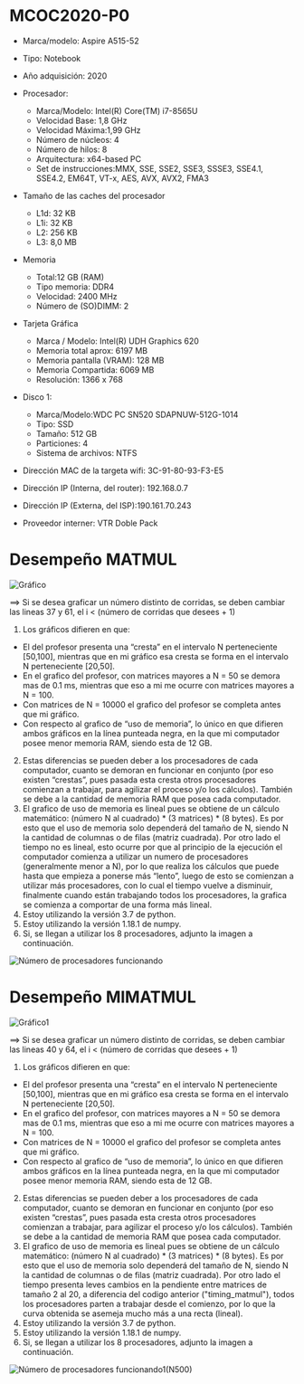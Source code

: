 # MCOC2020-P0

* Marca/modelo: Aspire A515-52

* Tipo: Notebook

* Año adquisición: 2020

* Procesador:
  * Marca/Modelo: Intel(R) Core(TM) i7-8565U
  * Velocidad Base: 1,8 GHz
  * Velocidad Máxima:1,99 GHz
  * Número de núcleos: 4
  * Número de hilos: 8
  * Arquitectura: x64-based PC
  * Set de instrucciones:MMX, SSE, SSE2, SSE3, SSSE3, SSE4.1, SSE4.2, EM64T, VT-x, AES, AVX, AVX2, FMA3
* Tamaño de las caches del procesador
  * L1d: 32 KB
  * L1i: 32 KB
  * L2: 256 KB
  * L3: 8,0 MB
* Memoria
  * Total:12 GB (RAM)
  * Tipo memoria: DDR4
  * Velocidad: 2400 MHz
  * Número de (SO)DIMM: 2
* Tarjeta Gráfica
  * Marca / Modelo: Intel(R) UDH Graphics 620
  * Memoria total aprox: 6197 MB
  * Memoria pantalla (VRAM): 128 MB
  * Memoria Compartida: 6069 MB
  * Resolución: 1366 x 768
* Disco 1:
  * Marca/Modelo:WDC PC SN520 SDAPNUW-512G-1014
  * Tipo: SSD
  * Tamaño: 512 GB
  * Particiones: 4
  * Sistema de archivos: NTFS
* Dirección MAC de la targeta wifi: 3C-91-80-93-F3-E5
* Dirección IP (Interna, del router): 192.168.0.7
* Dirección IP (Externa, del ISP):190.161.70.243
* Proveedor interner: VTR Doble Pack
# Desempeño MATMUL

![Gráfico](https://user-images.githubusercontent.com/69159364/89664038-883a9c00-d8a4-11ea-9ddd-a736d8162ebf.JPG)

==> Si se desea graficar un número distinto de corridas, se deben cambiar las lineas 37 y 61, el i < (número de corridas que desees + 1)

1) Los gráficos difieren en que: 
-	El del profesor presenta una “cresta” en el intervalo N perteneciente [50,100], mientras que en mi gráfico esa cresta se forma en el intervalo N perteneciente [20,50]. 
-	En el grafico del profesor, con matrices mayores a N = 50 se demora mas de 0.1 ms, mientras que eso a mi me ocurre con matrices mayores a N = 100.
-	Con matrices de N = 10000 el grafico del profesor se completa antes que mi gráfico.
-	Con respecto al grafico de “uso de memoria”, lo único en que difieren ambos gráficos en la línea punteada negra, en la que mi computador posee menor memoria RAM, siendo esta de 12 GB.
2) Estas diferencias se pueden deber a los procesadores de cada computador, cuanto se demoran en funcionar en conjunto (por eso existen “crestas”, pues pasada esta cresta otros procesadores comienzan a trabajar, para agilizar el proceso y/o los cálculos). También se debe a la cantidad de memoria RAM que posea cada computador.
3) El grafico de uso de memoria es lineal pues se obtiene de un cálculo matemático: (número N al cuadrado) * (3 matrices) * (8 bytes). Es por esto que el uso de memoria solo dependerá del tamaño de N, siendo N la cantidad de columnas o de filas (matriz cuadrada). 
Por otro lado el tiempo no es lineal, esto ocurre por que al principio de la ejecución el computador comienza a utilizar un numero de procesadores (generalmente menor a N), por lo que realiza los cálculos que puede hasta que empieza a ponerse más “lento”, luego de esto se comienzan a utilizar más procesadores, con lo cual el tiempo vuelve a disminuir, finalmente cuando están trabajando todos los procesadores, la grafica se comienza a comportar de una forma más lineal.
4) Estoy utilizando la versión 3.7 de python.
5) Estoy utilizando la versión 1.18.1 de numpy.
6) Si, se llegan a utilizar los 8 procesadores, adjunto la imagen a continuación.

![Número de procesadores funcionando](https://user-images.githubusercontent.com/69159364/89663772-0ea2ae00-d8a4-11ea-8499-d0a960805093.JPG)

# Desempeño MIMATMUL

![Gráfico1](https://user-images.githubusercontent.com/69159364/89714036-d9609380-d969-11ea-805b-943bc0514bd5.JPG)

==> Si se desea graficar un número distinto de corridas, se deben cambiar las lineas 40 y 64, el i < (número de corridas que desees + 1)

1) Los gráficos difieren en que: 
-	El del profesor presenta una “cresta” en el intervalo N perteneciente [50,100], mientras que en mi gráfico esa cresta se forma en el intervalo N perteneciente [20,50]. 
-	En el grafico del profesor, con matrices mayores a N = 50 se demora mas de 0.1 ms, mientras que eso a mi me ocurre con matrices mayores a N = 100.
-	Con matrices de N = 10000 el grafico del profesor se completa antes que mi gráfico.
-	Con respecto al grafico de “uso de memoria”, lo único en que difieren ambos gráficos en la línea punteada negra, en la que mi computador posee menor memoria RAM, siendo esta de 12 GB.
2) Estas diferencias se pueden deber a los procesadores de cada computador, cuanto se demoran en funcionar en conjunto (por eso existen “crestas”, pues pasada esta cresta otros procesadores comienzan a trabajar, para agilizar el proceso y/o los cálculos). También se debe a la cantidad de memoria RAM que posea cada computador.
3) El grafico de uso de memoria es lineal pues se obtiene de un cálculo matemático: (número N al cuadrado) * (3 matrices) * (8 bytes). Es por esto que el uso de memoria solo dependerá del tamaño de N, siendo N la cantidad de columnas o de filas (matriz cuadrada). 
Por otro lado el tiempo presenta leves cambios en la pendiente entre matrices de tamaño 2 al 20, a diferencia del codigo anterior ("timing_matmul"), todos los procesadores parten a trabajar desde el comienzo, por lo que la curva obtenida se asemeja mucho más a una recta (lineal).
4) Estoy utilizando la versión 3.7 de python.
5) Estoy utilizando la versión 1.18.1 de numpy.
6) Si, se llegan a utilizar los 8 procesadores, adjunto la imagen a continuación.

![Número de procesadores funcionando1(N500)](https://user-images.githubusercontent.com/69159364/89714274-7243de80-d96b-11ea-9cc7-78b9e9a5b593.JPG)
